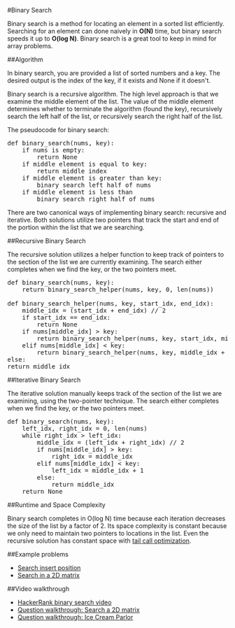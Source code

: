 #Binary Search

Binary search is a method for locating an element in a sorted list efficiently. Searching for an element can done
naively in **O(N)** time, but binary search speeds it up to **O(log N)**. Binary search is a great tool to keep in mind
for array problems.

##Algorithm

In binary search, you are provided a list of sorted numbers and a key. The desired output is the index of the key, if
it exists and None if it doesn't.

Binary search is a recursive algorithm. The high level approach is that we examine the middle element of the list.
The value of the middle element determines whether to terminate the algorithm (found the key), recursively search
the left half of the list, or recursively search the right half of the list.

The pseudocode for binary search:

<pre>
def binary_search(nums, key):
    if nums is empty:
        return None
    if middle element is equal to key:
        return middle index
    if middle element is greater than key:
        binary search left half of nums
    if middle element is less than
        binary search right half of nums
</pre>

There are two canonical ways of implementing binary search: recursive and iterative. Both solutions utilize two pointers
that track the start and end of the portion within the list that we are searching.

##Recursive Binary Search

The recursive solution utilizes a helper function to keep track of pointers to the section of the list we are currently
examining. The search either completes when we find the key, or the two pointers meet.

<pre>
def binary_search(nums, key):
    return binary_search_helper(nums, key, 0, len(nums))

def binary_search_helper(nums, key, start_idx, end_idx):
    middle_idx = (start_idx + end_idx) // 2
    if start_idx == end_idx:
        return None
    if nums[middle_idx] > key:
        return binary_search_helper(nums, key, start_idx, middle_idx)
    elif nums[middle_idx] < key:
        return binary_search_helper(nums, key, middle_idx + 1, end_idx)
else:
return middle_idx
</pre>

##Iterative Binary Search

The iterative solution manually keeps track of the section of the list we are examining, using the two-pointer technique.
The search either completes when we find the key, or the two pointers meet.

<pre>
def binary_search(nums, key):
    left_idx, right_idx = 0, len(nums)
    while right_idx > left_idx:
        middle_idx = (left_idx + right_idx) // 2
        if nums[middle_idx] > key:
            right_idx = middle_idx
        elif nums[middle_idx] < key:
            left_idx = middle_idx + 1
        else:
            return middle_idx
    return None
</pre>

##Runtime and Space Complexity

Binary search completes in O(log N) time because each iteration decreases the size of the list by a factor of 2. Its
space complexity is constant because we only need to maintain two pointers to locations in the list. Even the recursive
solution has constant space with [tail call optimization](https://en.wikipedia.org/wiki/Tail_call).

##Example problems

* [Search insert position](https://leetcode.com/problems/search-insert-position/description/)
* [Search in a 2D matrix](https://leetcode.com/problems/search-a-2d-matrix/description/)

##Video walkthrough

* [HackerRank binary search video](https://www.youtube.com/watch?v=P3YID7liBug)
* [Question walkthrough: Search a 2D matrix](https://www.youtube.com/playlist?list=PL7zKQzeqjecINi-_8CmiFLMLCCxjIHBPj)
* [Question walkthrough: Ice Cream Parlor](https://youtu.be/Ifwf3DBN1sc)
